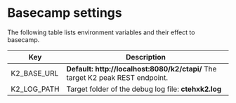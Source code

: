 # Basecamp settings

The following table lists environment variables and their effect to basecamp.

| Key         | Description                              |
| ----------- | ---------------------------------------- |
| K2_BASE_URL | **Default: http://localhost:8080/k2/ctapi/** The target K2 peak REST endpoint. |
| K2_LOG_PATH | Target folder of the debug log file: **ctehxk2.log** |

